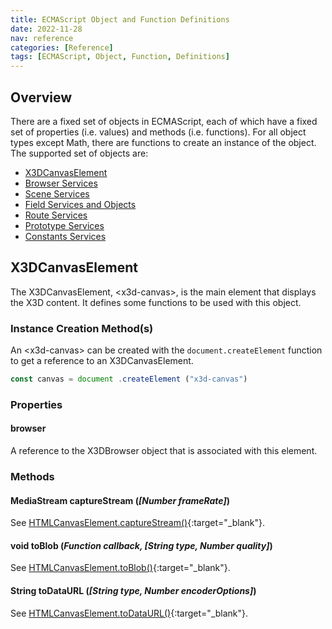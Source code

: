 ```yaml
---
title: ECMAScript Object and Function Definitions
date: 2022-11-28
nav: reference
categories: [Reference]
tags: [ECMAScript, Object, Function, Definitions]
---
```

## Overview

There are a fixed set of objects in ECMAScript, each of which have a fixed set of properties (i.e. values) and methods (i.e. functions). For all object types except Math, there are functions to create an instance of the object. The supported set of objects are:

* [X3DCanvasElement](#x3dcanvaselement)
* [Browser Services](browser-services)
* [Scene Services](scene-services)
* [Field Services and Objects](field-services-and-objects)
* [Route Services](route-services)
* [Prototype Services](prototype-services)
* [Constants Services](constants-services)

## X3DCanvasElement

The X3DCanvasElement, \<x3d-canvas\>, is the main element that displays the X3D content. It defines some functions to be used with this object.

### Instance Creation Method\(s\)

An \<x3d-canvas\> can be created with the `document.createElement` function to get a reference to an X3DCanvasElement.

```js
const canvas = document .createElement ("x3d-canvas")
```

### Properties

#### **browser**

A reference to the X3DBrowser object that is associated with this element.

### Methods

#### MediaStream **captureStream** (*[Number frameRate]*)

See [HTMLCanvasElement.captureStream()](https://developer.mozilla.org/en-US/docs/Web/API/HTMLCanvasElement/captureStream){:target="_blank"}.

#### void **toBlob** (*Function callback, [String type, Number quality]*)

See [HTMLCanvasElement.toBlob()](https://developer.mozilla.org/en-US/docs/Web/API/HTMLCanvasElement/toBlob){:target="_blank"}.

#### String **toDataURL** (*[String type, Number encoderOptions]*)

See [HTMLCanvasElement.toDataURL()](https://developer.mozilla.org/en-US/docs/Web/API/HTMLCanvasElement/toDataURL){:target="_blank"}.
